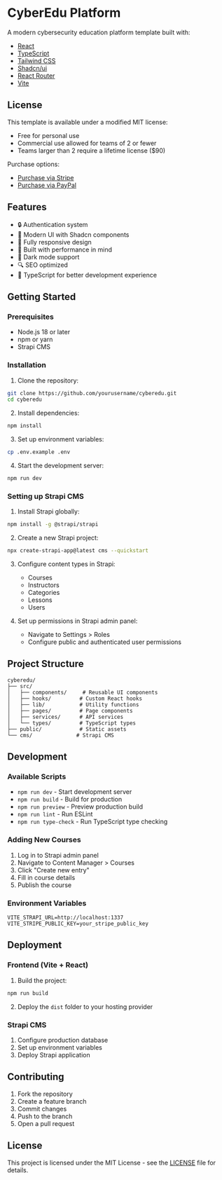 # CyberEdu Platform

A modern cybersecurity education platform template built with:

- [React](https://reactjs.org/)
- [TypeScript](https://www.typescriptlang.org/)
- [Tailwind CSS](https://tailwindcss.com/)
- [Shadcn/ui](https://ui.shadcn.com/)
- [React Router](https://reactrouter.com/)
- [Vite](https://vitejs.dev/)

## License

This template is available under a modified MIT license:

- Free for personal use
- Commercial use allowed for teams of 2 or fewer
- Teams larger than 2 require a lifetime license ($90)

Purchase options:
- [Purchase via Stripe](https://buy.stripe.com/28o7sQesAe7BbnicMN)
- [Purchase via PayPal](https://www.paypal.com/donate/?hosted_button_id=KMK2EUCL379LC)

## Features

- 🔒 Authentication system
- 🎨 Modern UI with Shadcn components
- 📱 Fully responsive design
- 🚀 Built with performance in mind
- 🌙 Dark mode support
- 🔍 SEO optimized
- 📝 TypeScript for better development experience

## Getting Started

### Prerequisites

- Node.js 18 or later
- npm or yarn
- Strapi CMS

### Installation

1. Clone the repository:
```bash
git clone https://github.com/yourusername/cyberedu.git
cd cyberedu
```

2. Install dependencies:
```bash
npm install
```

3. Set up environment variables:
```bash
cp .env.example .env
```

4. Start the development server:
```bash
npm run dev
```

### Setting up Strapi CMS

1. Install Strapi globally:
```bash
npm install -g @strapi/strapi
```

2. Create a new Strapi project:
```bash
npx create-strapi-app@latest cms --quickstart
```

3. Configure content types in Strapi:
   - Courses
   - Instructors
   - Categories
   - Lessons
   - Users

4. Set up permissions in Strapi admin panel:
   - Navigate to Settings > Roles
   - Configure public and authenticated user permissions

## Project Structure

```
cyberedu/
├── src/
│   ├── components/     # Reusable UI components
│   ├── hooks/         # Custom React hooks
│   ├── lib/           # Utility functions
│   ├── pages/         # Page components
│   ├── services/      # API services
│   └── types/         # TypeScript types
├── public/            # Static assets
└── cms/              # Strapi CMS
```

## Development

### Available Scripts

- `npm run dev` - Start development server
- `npm run build` - Build for production
- `npm run preview` - Preview production build
- `npm run lint` - Run ESLint
- `npm run type-check` - Run TypeScript type checking

### Adding New Courses

1. Log in to Strapi admin panel
2. Navigate to Content Manager > Courses
3. Click "Create new entry"
4. Fill in course details
5. Publish the course

### Environment Variables

```env
VITE_STRAPI_URL=http://localhost:1337
VITE_STRIPE_PUBLIC_KEY=your_stripe_public_key
```

## Deployment

### Frontend (Vite + React)

1. Build the project:
```bash
npm run build
```

2. Deploy the `dist` folder to your hosting provider

### Strapi CMS

1. Configure production database
2. Set up environment variables
3. Deploy Strapi application

## Contributing

1. Fork the repository
2. Create a feature branch
3. Commit changes
4. Push to the branch
5. Open a pull request

## License

This project is licensed under the MIT License - see the [LICENSE](LICENSE) file for details.

